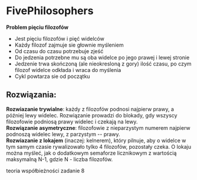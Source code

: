# FivePhilosophers

**Problem pięciu filozofów**  
 - Jest pięciu filozofów i pięć widelców
 - Każdy filozof zajmuje sie głownie myśleniem
 - Od czasu do czasu potrzebuje zjeść
 - Do jedzenia potrzebne mu są oba widelce po jego prawej i lewej stronie
 - Jedzenie trwa skończoną (ale nieokresloną z gory) ilość czasu, po czym   
   filozof widelce odkłada i wraca do myślenia
 - Cykl powtarza sie od początku

## Rozwiązania:  

**Rozwiazanie trywialne**: każdy z filozofów podnosi najpierw prawy, a później lewy widelec.
Rozwiązanie prowadzi do blokady, gdy wszyscy filozofowie podniosą prawy widelec i czekają na lewy.  
**Rozwiązanie asymetryczne**: filozofowie z nieparzystym numerem najpierw podnoszą widelec lewy, z parzystym -- prawy.  
**Rozwiazanie z lokajem** (inaczej: kelnerem), który pilnuje, aby o widelce w tym samym czasie rywalizowało tylko 4 filozofów, pozostały czeka. O lokaju można myśleć, jak o dodatkowym semaforze licznikowym z wartością maksymalną N-1, gdzie N - liczba filozofów.

teoria współbieżności zadanie 8
